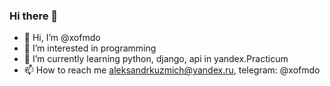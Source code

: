 ### Hi there 👋
- 👋 Hi, I’m @xofmdo
- 👀 I’m interested in programming
- 🌱 I’m currently learning python, django, api in yandex.Practicum
- 📫 How to reach me aleksandrkuzmich@yandex.ru, telegram: @xofmdo


<!--
**xofmdo/xofmdo** is a ✨ _special_ ✨ repository because its `README.md` (this file) appears on your GitHub profile.
